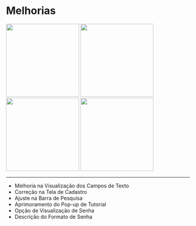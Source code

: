 # Melhorias 

<img src="https://github.com/user-attachments/assets/8e89f34e-0437-4675-914e-7cfd0efc9097" width="200px" />
<img src="https://github.com/user-attachments/assets/d09538f5-46ed-476b-8a7b-206af9b127d1" width="200px" />
<img src="https://github.com/user-attachments/assets/eb2822db-3851-4af1-9f63-1588d54e38c5" width="200px" />
<img src="https://github.com/user-attachments/assets/a91edd57-805d-4c36-aa72-2fdee08dacf4" width="200px" />

----
- Melhoria na Visualização dos Campos de Texto
- Correção na Tela de Cadastro
- Ajuste na Barra de Pesquisa
- Aprimoramento do Pop-up de Tutorial
- Opção de Visualização de Senha
- Descrição do Formato de Senha


  


